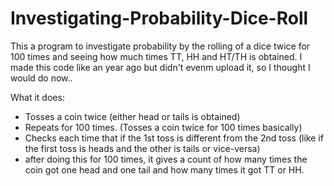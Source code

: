 # Investigating-Probability-Dice-Roll
This a program to investigate probability by the rolling of a dice twice for 100 times and seeing how much times TT, HH and HT/TH is obtained. I made this code like an year ago but didn't evenm upload it, so I thought I would do now..

What it does:

- Tosses a coin twice (either head or tails is obtained)
- Repeats for 100 times. (Tosses a coin twice for 100 times basically)
- Checks each time that if the 1st toss is different from the 2nd toss (like if the first toss is heads and the other is tails or vice-versa)
- after doing this for 100 times, it gives a count of how many times the coin got one head and one tail and how many times it got TT or HH.
